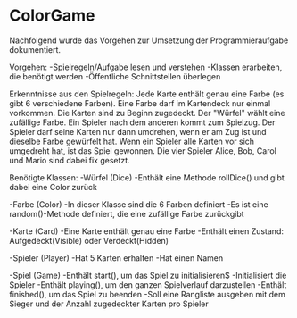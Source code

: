 # ColorGame

Nachfolgend wurde das Vorgehen zur Umsetzung der Programmieraufgabe dokumentiert.

Vorgehen:
-Spielregeln/Aufgabe lesen und verstehen
-Klassen erarbeiten, die benötigt werden
-Öffentliche Schnittstellen überlegen


Erkenntnisse aus den Spielregeln:
Jede Karte enthält genau eine Farbe (es gibt 6 verschiedene Farben). Eine Farbe darf im Kartendeck nur einmal vorkommen.
Die Karten sind zu Beginn zugedeckt. Der "Würfel" wählt
eine zufällige Farbe. Ein Spieler nach dem anderen kommt zum Spielzug. Der Spieler darf seine Karten nur dann umdrehen, wenn
er am Zug ist und dieselbe Farbe gewürfelt hat. Wenn ein Spieler alle Karten vor sich umgedreht hat, ist das Spiel gewonnen.
Die vier Spieler Alice, Bob, Carol und Mario sind dabei fix gesetzt.


Benötigte Klassen:
-Würfel (Dice)
    -Enthält eine Methode rollDice() und gibt dabei eine Color zurück

-Farbe (Color)
    -In dieser Klasse sind die 6 Farben definiert
    -Es ist eine random()-Methode definiert, die eine zufällige Farbe zurückgibt

-Karte (Card)
    -Eine Karte enthält genau eine Farbe
    -Enthält einen Zustand: Aufgedeckt(Visible) oder Verdeckt(Hidden)

-Spieler (Player)
    -Hat 5 Karten erhalten
    -Hat einen Namen

-Spiel (Game)
    -Enthält start(), um das Spiel zu initialisieren$
        -Initialisiert die Spieler
    -Enthält playing(), um den ganzen Spielverlauf darzustellen
    -Enthält finished(), um das Spiel zu beenden
        -Soll eine Rangliste ausgeben mit dem Sieger und der Anzahl zugedeckter Karten pro Spieler
